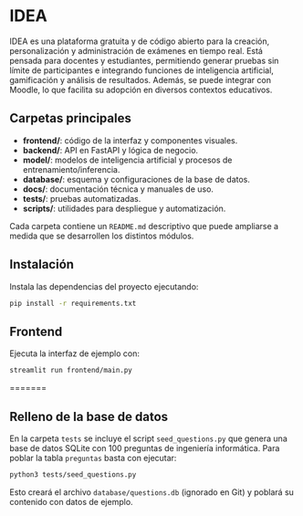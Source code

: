 # IDEA

IDEA es una plataforma gratuita y de código abierto para la creación, personalización y administración de exámenes en tiempo real. Está pensada para docentes y estudiantes, permitiendo generar pruebas sin límite de participantes e integrando funciones de inteligencia artificial, gamificación y análisis de resultados. Además, se puede integrar con Moodle, lo que facilita su adopción en diversos contextos educativos.

## Carpetas principales

- **frontend/**: código de la interfaz y componentes visuales.
- **backend/**: API en FastAPI y lógica de negocio.
- **model/**: modelos de inteligencia artificial y procesos de entrenamiento/inferencia.
- **database/**: esquema y configuraciones de la base de datos.
- **docs/**: documentación técnica y manuales de uso.
- **tests/**: pruebas automatizadas.
- **scripts/**: utilidades para despliegue y automatización.

Cada carpeta contiene un `README.md` descriptivo que puede ampliarse a medida que se desarrollen los distintos módulos.

## Instalación

Instala las dependencias del proyecto ejecutando:


```bash
pip install -r requirements.txt
```

## Frontend

Ejecuta la interfaz de ejemplo con:
```bash
streamlit run frontend/main.py
```
=======

## Relleno de la base de datos

En la carpeta `tests` se incluye el script `seed_questions.py` que genera una base
de datos SQLite con 100 preguntas de ingeniería informática. Para poblar la
tabla `preguntas` basta con ejecutar:

```bash
python3 tests/seed_questions.py
```

Esto creará el archivo `database/questions.db` (ignorado en Git) y
poblará su contenido con datos de ejemplo.

